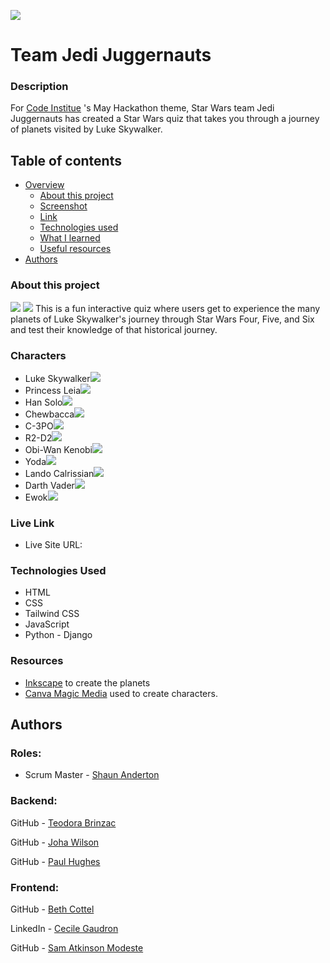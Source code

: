 ![](mini-star-wars.png)

# Team Jedi Juggernauts

### Description

For [Code Institue](https://codeinstitute.net/) 's May Hackathon theme, Star Wars team Jedi Juggernauts has created a Star Wars quiz that takes you through a journey of planets visited by Luke Skywalker.

## Table of contents

- [Overview](#overview)
  - [About this project](#about-this-project)
  - [Screenshot](#screenshot)
  - [Link](#links)
  - [Technologies used](#technologies-used)
  - [What I learned](#what-i-learned)
  - [Useful resources](#useful-resources)
- [Authors](#authors)

### About this project

![](static/img/readme/star-wars-quiz.png) ![](static/img/readme/text.png)
This is a fun interactive quiz where users get to experience the many planets of Luke Skywalker's journey through Star Wars Four, Five, and Six and test their knowledge of that historical journey.

### Characters

- Luke Skywalker![](static/img/readme/luke.png)
- Princess Leia![](static/img/readme/leia.png)
- Han Solo![](static/img/readme/hansSolo.png)
- Chewbacca![](static/img/readme/chewy.png)
- C-3PO![](static/img/readme/c3PO.png)
- R2-D2![](static/img/readme/R2D2.png)
- Obi-Wan Kenobi![](static/img/readme/obiWan.png)
- Yoda![](static/img/readme/yoda.png)
- Lando Calrissian![](static/img/readme/Landonis.png)
- Darth Vader![](static/img/readme/darth-vader.png)
- Ewok![](static/img/readme/ewok.png)

### Live Link

- Live Site URL: []()

### Technologies Used

- HTML
- CSS
- Tailwind CSS
- JavaScript
- Python - Django

### Resources

- [Inkscape](https://inkscape.org/) to create the planets
- [Canva Magic Media](https://www.canva.com/apps/generate_image/magic-media) used to create characters.

## Authors

### Roles:

- Scrum Master - [Shaun Anderton](https://github.com/ShaAnder)

### Backend:

GitHub - [Teodora Brinzac](https://github.com/TeodoraAlina)

GitHub - [Joha Wilson](https://github.com/Joha-will)

GitHub - [Paul Hughes](https://github.com/hughes84)

### Frontend:

GitHub - [Beth Cottel](https://github.com/BeeBeeBethC)

LinkedIn - [Cecile Gaudron](https://www.linkedin.com/in/cecilegaudron/?locale=en_US)

GitHub - [Sam Atkinson Modeste](https://www.github.com/SamAtkinsonModeste)
